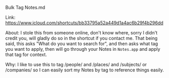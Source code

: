 Bulk Tag Notes.md

Link: https://www.icloud.com/shortcuts/bb33795a52a449d1a4ac6b29f4b296dd

About:  I stole this from someone online, don't know where, sorry I didn't credit you, will gladly do so in the shortcut if you contact me.  That being said, this asks "What do you want to search for", and then asks what tag you want to apply, then will go through your Notes in `Notes.app` and apply that tag for context.

Why:  I like to use this to tag /people/ and /places/ and /subjects/ or /companies/ so I can easily sort my Notes by tag to reference things easily.